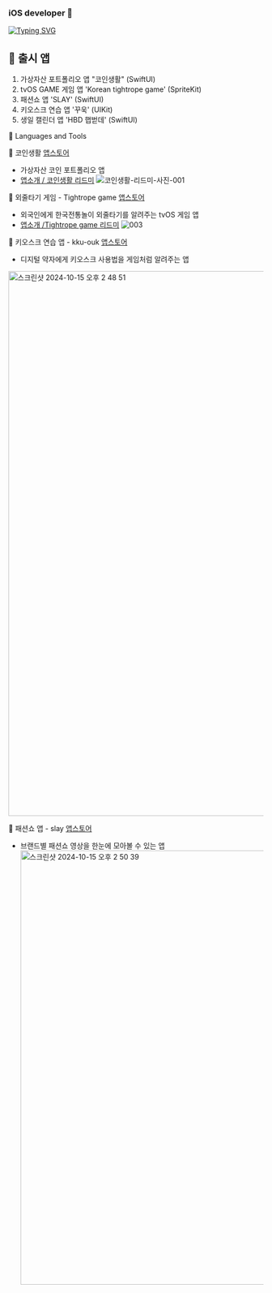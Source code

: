 ### iOS developer 👋
<!--
**Acasiax/Acasiax** is a ✨ _special_ ✨ repository because its `README.md` (this file) appears on your GitHub profile.

Here are some ideas to get you started:

- 🔭 I’m currently working on ...
- 🌱 I’m currently learning ...
- 👯 I’m looking to collaborate on ...
- 🤔 I’m looking for help with ...
- 💬 Ask me about ...![이름-001](https://github.com/Acasiax/Acasiax/assets/117105267/81c370ff-1851-4cda-bd4a-d8caf133fb9a)
- 📫 How to reach me: ...
- 😄 Pronouns: ...
- ⚡ Fun fact: ...
-->
 <a href="https://git.io/typing-svg"><img src="https://readme-typing-svg.demolab.com?font=Fira+Code&pause=1000&width=435&lines=Hi+there!++I'm an iOS developer" alt="Typing SVG" /></a>

<!-- <img src="https://github.com/Acasiax/Acasiax/assets/117105267/f0ce15d8-259c-4206-b215-b840a60892ee">-->

📍 출시 앱
-------------
1. 가상자산 포트폴리오 앱 "코인생활" (SwiftUI)
1. tvOS GAME 게임 앱 'Korean tightrope game' (SpriteKit)
1. 패션쇼 앱 'SLAY' (SwiftUI)
1. 키오스크 연습 앱 '꾸욱' (UIKit)
1. 생일 캘린더 앱 'HBD 햅벋데' (SwiftUI)


💬  Languages and Tools

🙋 코인생활 [앱스토어](https://apps.apple.com/kr/app/%EC%BD%94%EC%9D%B8%EC%83%9D%ED%99%9C-%EC%98%AC%EB%B0%94%EB%A5%B8-%EC%BD%94%EC%9D%B8-%ED%88%AC%EC%9E%90%EC%9D%98-%EC%8B%9C%EC%9E%91/id6720724248)
- 가상자산 코인 포트폴리오 앱
- [앱소개 / 코인생활 리드미](https://github.com/Acasiax/KoreanTightrope_README)
![코인생활-리드미-사진-001](https://github.com/user-attachments/assets/75646421-ae0d-4fed-a7a7-7ea643dd35f0)



🙋 외줄타기 게임 - Tightrope game [앱스토어](https://apps.apple.com/kr/app/tightrope-escape-game/id6478237125)
- 외국인에게 한국전통놀이 외줄타기를 알려주는 tvOS 게임 앱
- [앱소개 /Tightrope game 리드미](https://github.com/Acasiax/KoreanTightrope_README)
![003](https://github.com/user-attachments/assets/566a4b4c-39c7-4a44-b1b4-0e42bcd0acfb)



🙋 키오스크 연습 앱 - kku-ouk [앱스토어](https://apps.apple.com/kr/app/%EA%BE%B8%EC%9A%B1-%ED%82%A4%EC%98%A4%EC%8A%A4%ED%81%AC-%EC%97%B0%EC%8A%B5-%EC%96%B4%ED%94%8C/id6446475014)
- 디지털 약자에게 키오스크 사용법을 게임처럼 알려주는 앱
<img width="1074" alt="스크린샷 2024-10-15 오후 2 48 51" src="https://github.com/user-attachments/assets/17e6ff50-9bc3-46ba-8c38-49456ef586c9">

🙋 패션쇼 앱 - slay [앱스토어](https://apps.apple.com/kr/app/slay-%ED%8C%A8%EC%85%98%EC%87%BC%EC%9D%98-%EC%A4%91%EC%8B%AC-%EC%8A%AC%EB%A0%88%EC%9D%B4-%EC%9A%B0%EC%A3%BC-%EC%97%AC%ED%96%89-slay/id6478124040)
- 브랜드별 패션쇼 영상을 한눈에 모아볼 수 있는 앱
  <img width="856" alt="스크린샷 2024-10-15 오후 2 50 39" src="https://github.com/user-attachments/assets/e538f41f-d74d-42b6-944f-e82525999886">


